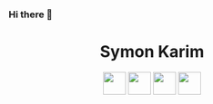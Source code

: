 ### Hi there 👋

<!--
**SymonKarim/SymonKarim** is a ✨ _special_ ✨ repository because its `README.md` (this file) appears on your GitHub profile.

Here are some ideas to get you started:

- 🔭 I’m currently working on ...
- 🌱 I’m currently learning ...
- 👯 I’m looking to collaborate on ...
- 🤔 I’m looking for help with ...
- 💬 Ask me about ...
- 📫 How to reach me: ...
- 😄 Pronouns: ...
- ⚡ Fun fact: ...
-->
<h1 align=center>
 Symon Karim
</h1>

<p align=center><a href="symon.karim01@gmail.com"><img src="https://cdn.jsdelivr.net/npm/simple-icons@v4/icons/gmail.svg" width=40></a>
<a href="https://www.facebook.com/symonkarim1/"><img src="https://cdn.jsdelivr.net/npm/simple-icons@v4/icons/facebook.svg" width=40></a> 
<a href="https://www.instagram.com/symon_karim/"><img src="https://cdn.jsdelivr.net/npm/simple-icons@v4/icons/instagram.svg" width=40></a> 
<a href="https://www.linkedin.com/in/symon-karim/"><img src="https://cdn.jsdelivr.net/npm/simple-icons@v4/icons/linkedin.svg" width=40></a></p>
